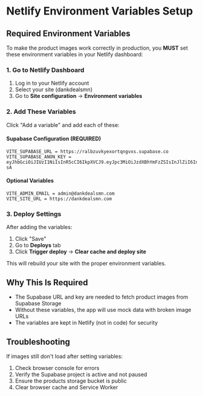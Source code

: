# Netlify Environment Variables Setup

## Required Environment Variables

To make the product images work correctly in production, you **MUST** set these environment variables in your Netlify dashboard:

### 1. Go to Netlify Dashboard

1. Log in to your Netlify account
2. Select your site (dankdealsmn)
3. Go to **Site configuration** → **Environment variables**

### 2. Add These Variables

Click "Add a variable" and add each of these:

#### Supabase Configuration (REQUIRED)

```
VITE_SUPABASE_URL = https://ralbzuvkyexortqngvxs.supabase.co
VITE_SUPABASE_ANON_KEY = eyJhbGciOiJIUzI1NiIsInR5cCI6IkpXVCJ9.eyJpc3MiOiJzdXBhYmFzZSIsInJlZiI6InJhbGJ6dXZreWV4b3J0cW5ndnhzIiwicm9sZSI6ImFub24iLCJpYXQiOjE3NTEzOTk3NzEsImV4cCI6MjA2Njk3NTc3MX0.QRWwsrZGHY4HLFOlRpygtJDDd1DAJ2rBwDOt1e1m-sA
```

#### Optional Variables

```
VITE_ADMIN_EMAIL = admin@dankdealsmn.com
VITE_SITE_URL = https://dankdealsmn.com
```

### 3. Deploy Settings

After adding the variables:

1. Click "Save"
2. Go to **Deploys** tab
3. Click **Trigger deploy** → **Clear cache and deploy site**

This will rebuild your site with the proper environment variables.

## Why This Is Required

- The Supabase URL and key are needed to fetch product images from Supabase Storage
- Without these variables, the app will use mock data with broken image URLs
- The variables are kept in Netlify (not in code) for security

## Troubleshooting

If images still don't load after setting variables:

1. Check browser console for errors
2. Verify the Supabase project is active and not paused
3. Ensure the products storage bucket is public
4. Clear browser cache and Service Worker
